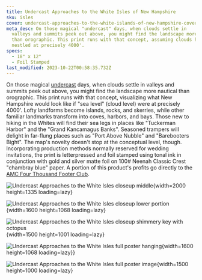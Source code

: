 ```yaml
---
title: Undercast Approaches to the White Isles of New Hampshire
sku: isles
cover: undercast-approaches-to-the-white-islands-of-new-hampshire-cover
meta_desc: On those magical "undercast" days, when clouds settle in
  valleys and summits peek out above, you might find the landscape more nautical
  than orographic. This print runs with that concept, assuming clouds have
  nestled at precisely 4000'.
specs:
  - 18" x 12"
  - Foil Stamped
last_modified: 2023-10-22T00:58:35.732Z
---
```


On those magical [undercast](https://scontent-ord5-2.xx.fbcdn.net/v/t39.30808-6/307015451_444053957760263_4362850729593316655_n.jpg?_nc_cat=100&ccb=1-7&_nc_sid=5f2048&_nc_ohc=pd9mxQPlY58AX8FULG6&_nc_ht=scontent-ord5-2.xx&oh=00_AfCWT2_WQcn2nuC1-MBcmKOLfkqiTsvAZREwI7FDeLTPTA&oe=653983B7) days, when clouds settle in valleys and summits peek out above, you might find the landscape more nautical than orographic. This print runs with that concept, visualizing what New Hampshire would look like if "sea level" (cloud level) were at precisely 4000'. Lofty landforms become islands, rocks, and skerries, while other familiar landmarks transform into coves, harbors, and bays. Those new to hiking in the Whites will find their sea legs in places like "Tuckerman Harbor" and the "Grand Kancamagus Banks". Seasoned trampers will delight in far-flung places such as "Port Above Nubble" and "Barebooters Bight". The map's novelty doesn't stop at the conceptual level, though. Incorporating production methods normally reserved for wedding invitations, the print is letterpressed and foil stamped using tonal ink in conjunction with gold and silver matte foil on 100# Neenah Classic Crest "chambray blue" paper. A portion of this product's profits go directly to the [AMC Four Thousand Footer Club](http://www.amc4000footer.org/).

![Undercast Approaches to the White Isles closeup middle](https://res.cloudinary.com/withbrio/f_auto/undercast-approaches-to-the-white-islands-of-new-hampshire){width=2000 height=1335 loading=lazy}

![Undercast Approaches to the White Isles closeup lower portion](https://res.cloudinary.com/withbrio/f_auto/undercast-approaches-to-the-white-islands-of-new-hampshire-1){width=1600 height=1068 loading=lazy}

![Undercast Approaches to the White Isles closeup shimmery key with octopus](https://res.cloudinary.com/withbrio/f_auto/undercast-approaches-to-the-white-islands-of-new-hampshire-2){width=1500 height=1001 loading=lazy}

![Undercast Approaches to the White Isles full poster hanging](https://res.cloudinary.com/withbrio/f_auto/undercast-approaches-to-the-white-islands-of-new-hampshire-3){width=1600 height=1068 loading=lazy}}

![Undercast Approaches to the White Isles full poster image](https://res.cloudinary.com/withbrio/f_auto/undercast-approaches-to-the-white-islands-of-new-hampshire-4){width=1500 height=1000 loading=lazy}
